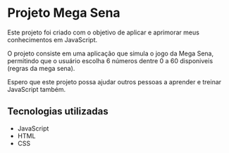 # Projeto Mega Sena

Este projeto foi criado com o objetivo de aplicar e aprimorar meus conhecimentos em JavaScript.

O projeto consiste em uma aplicação que simula o jogo da Mega Sena, permitindo que o usuário escolha 6 números dentre 0 a 60 disponiveis (regras da mega sena).

Espero que este projeto possa ajudar outros pessoas a aprender e treinar JavaScript também.

## Tecnologias utilizadas
- JavaScript
- HTML
- CSS
